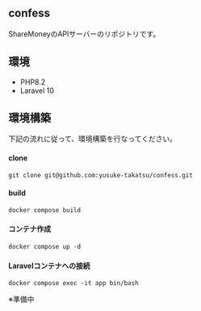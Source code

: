 ## confess

ShareMoneyのAPIサーバーのリポジトリです。

## 環境

- PHP8.2
- Laravel 10

## 環境構築

下記の流れに従って、環境構築を行なってください。

#### clone

```
git clone git@github.com:yusuke-takatsu/confess.git
```

#### build
```
docker compose build
```

#### コンテナ作成
```
docker compose up -d
```

#### Laravelコンテナへの接続
```
docker compose exec -it app bin/bash
```


※準備中